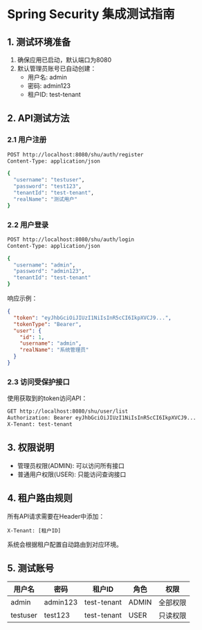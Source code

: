 # Spring Security 集成测试指南

## 1. 测试环境准备

1. 确保应用已启动，默认端口为8080
2. 默认管理员账号已自动创建：
   - 用户名: admin
   - 密码: admin123
   - 租户ID: test-tenant

## 2. API测试方法

### 2.1 用户注册

```bash
POST http://localhost:8080/shu/auth/register
Content-Type: application/json

{
  "username": "testuser",
  "password": "test123",
  "tenantId": "test-tenant",
  "realName": "测试用户"
}
```

### 2.2 用户登录

```bash
POST http://localhost:8080/shu/auth/login
Content-Type: application/json

{
  "username": "admin",
  "password": "admin123",
  "tenantId": "test-tenant"
}
```

响应示例：
```json
{
  "token": "eyJhbGciOiJIUzI1NiIsInR5cCI6IkpXVCJ9...",
  "tokenType": "Bearer",
  "user": {
    "id": 1,
    "username": "admin",
    "realName": "系统管理员"
  }
}
```

### 2.3 访问受保护接口

使用获取到的token访问API：

```bash
GET http://localhost:8080/shu/user/list
Authorization: Bearer eyJhbGciOiJIUzI1NiIsInR5cCI6IkpXVCJ9...
X-Tenant: test-tenant
```

## 3. 权限说明

- 管理员权限(ADMIN): 可以访问所有接口
- 普通用户权限(USER): 只能访问查询接口

## 4. 租户路由规则

所有API请求需要在Header中添加：
```
X-Tenant: [租户ID]
```

系统会根据租户配置自动路由到对应环境。

## 5. 测试账号

| 用户名 | 密码 | 租户ID | 角色 | 权限 |
|--------|------|--------|------|------|
| admin | admin123 | test-tenant | ADMIN | 全部权限 |
| testuser | test123 | test-tenant | USER | 只读权限 |